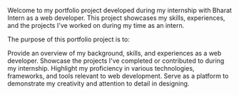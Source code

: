 Welcome to my portfolio project developed during my internship with Bharat Intern as a web developer. This project showcases my skills, experiences, and the projects I've worked on during my time as an intern.


The purpose of this portfolio project is to:

Provide an overview of my background, skills, and experiences as a web developer.
Showcase the projects I've completed or contributed to during my internship.
Highlight my proficiency in various technologies, frameworks, and tools relevant to web development.
Serve as a platform to demonstrate my creativity and attention to detail in designing.
